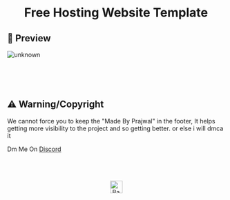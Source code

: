 <h1 align="center">Free Hosting Website Template</h1>

## :eyes:  Preview
![unknown](https://cdn.discordapp.com/attachments/1023575939826847784/1030876069668073512/unknown.png)


<br/><br/><br/>
## :warning:  Warning/Copyright
We cannot force you to keep the "Made By Prajwal" in the footer, It helps getting more visibility to the project and so getting better. or else i will dmca it



Dm Me On [Discord](https://discord.com/users/778254181303451658)<br/>
<br/><br/><br/>


<p align="center"><a href="https://github.com/Prajwal433/Hosting-Website#"><img src="http://randojs.com/images/backToTopButtonTransparentBackground.png" alt="Back to top" height="29"/></a></p>

